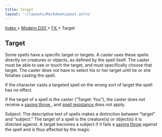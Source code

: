 ```yaml
---
title: Target
layout: '~/layouts/MarkdownLayout.astro'
---
```


[ Index ](/) > [ Modern D20 ](/modern.d20.srd) > [ FX ](/modern.d20.srd/fx) > Target

##  Target

Some spells have a specific target or targets. A caster uses these spells
directly on creatures or objects, as defined by the spell itself. The caster
must be able to see or touch the target, and must specifically choose that
target. The caster does not have to select his or her target until he or she
finishes casting the spell.

If the character casts a targeted spell on the wrong sort of target the spell
has no effect.

If the target of a spell is the caster (“Target: You”), the caster does not
receive a [ saving throw ](/modern.d20.srd/basics/saving.throws) , and [ spell resistance ](/modern.d20.srd/special.abilities/spell.resistance) does not
apply.

Subject: The descriptive text of spells makes a distinction between “target”
and “subject.” The target of a spell is the creature(s) or object(s) it is
directed against. A target becomes a subject if it fails a [ saving throw](/modern.d20.srd/basics/saving.throws) against the spell and is thus affected
by the magic.

